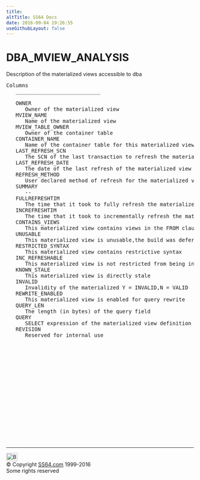 ```yaml
---
title:
altTitle: SS64 Docs
date: 2016-09-04 19:26:55
useGithubLayout: false
---
```

<!-- #BeginLibraryItem "/Library/head_orad.lbi" --><!-- #EndLibraryItem --><h1>DBA_MVIEW_ANALYSIS </h1><p> Description of the materialized views accessible to dba </p> 
 
<pre>Columns
   ___________________________
 
   OWNER
      Owner of the materialized view
   MVIEW_NAME
      Name of the materialized view
   MVIEW_TABLE_OWNER
      Owner of the container table
   CONTAINER_NAME
      Name of the container table for this materialized view
   LAST_REFRESH_SCN
      The SCN of the last transaction to refresh the materialized view
   LAST_REFRESH_DATE
      The date of the last refresh of the materialized view
   REFRESH_METHOD
      User declared method of refresh for the materialized view
   SUMMARY
      --
   FULLREFRESHTIM
      The time that it took to fully refresh the materialized view
   INCREFRESHTIM
      The time that it took to incrementally refresh the materialized view
   CONTAINS_VIEWS
      This materialized view contains views in the FROM clause
   UNUSABLE
      This materialized view is unusable,the build was deferred
   RESTRICTED_SYNTAX
      This materialized view contains restrictive syntax
   INC_REFRESHABLE
      This materialized view is not restricted from being incrementally refreshed
   KNOWN_STALE
      This materialized view is directly stale
   INVALID
      Invalidity of the materialized Y = INVALID,N = VALID
   REWRITE_ENABLED
      This materialized view is enabled for query rewrite
   QUERY_LEN
      The length (in bytes) of the query field
   QUERY
      SELECT expression of the materialized view definition
   REVISION
      Reserved for internal use

</pre><!-- #BeginLibraryItem "/Library/foot_orad.lbi" --><p>
<!-- oracle-footer -->
<ins class="adsbygoogle" style="display:inline-block;width:300px;height:250px" data-ad-client="ca-pub-6140977852749469" data-ad-slot="4275490898"></ins>
<script>
(adsbygoogle = window.adsbygoogle || []).push({});
</script></p>
<hr>
<div id="bl" class="footer"><a href="DBA_MVIEW_ANALYSIS.html#"><img src="../images/top.png" width="30" height="22" alt="Back to the Top"></a></div>
<div id="br" class="footer, tagline">© Copyright <a href="../index.html">SS64.com</a> 1999-2016<br>
Some rights reserved</div>
<!-- #EndLibraryItem -->

